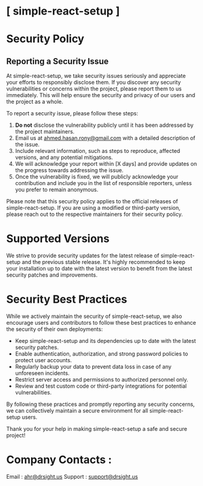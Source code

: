 # [ simple-react-setup ]

# Security Policy

## Reporting a Security Issue

At simple-react-setup, we take security issues seriously and appreciate your efforts to responsibly disclose them. If you discover any security vulnerabilities or concerns within the project, please report them to us immediately. This will help ensure the security and privacy of our users and the project as a whole.

To report a security issue, please follow these steps:

1. **Do not** disclose the vulnerability publicly until it has been addressed by the project maintainers.
2. Email us at [ahmed.hasan.rony@gmail.com](mailto:ahmed.hasan.rony@gmail.com) with a detailed description of the issue.
3. Include relevant information, such as steps to reproduce, affected versions, and any potential mitigations.
4. We will acknowledge your report within [X days] and provide updates on the progress towards addressing the issue.
5. Once the vulnerability is fixed, we will publicly acknowledge your contribution and include you in the list of responsible reporters, unless you prefer to remain anonymous.

Please note that this security policy applies to the official releases of simple-react-setup. If you are using a modified or third-party version, please reach out to the respective maintainers for their security policy.

# Supported Versions

We strive to provide security updates for the latest release of simple-react-setup and the previous stable release. It's highly recommended to keep your installation up to date with the latest version to benefit from the latest security patches and improvements.

# Security Best Practices

While we actively maintain the security of simple-react-setup, we also encourage users and contributors to follow these best practices to enhance the security of their own deployments:

- Keep simple-react-setup and its dependencies up to date with the latest security patches.
- Enable authentication, authorization, and strong password policies to protect user accounts.
- Regularly backup your data to prevent data loss in case of any unforeseen incidents.
- Restrict server access and permissions to authorized personnel only.
- Review and test custom code or third-party integrations for potential vulnerabilities.

By following these practices and promptly reporting any security concerns, we can collectively maintain a secure environment for all simple-react-setup users.

Thank you for your help in making simple-react-setup a safe and secure project!

# Company Contacts : 
Email : [ahr@drsight.us](mailto:ahr@drsight.us)
Support : [support@drsight.us](mailto:support@drsight.us)



